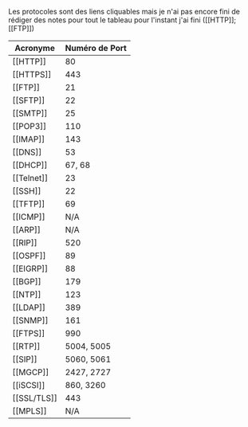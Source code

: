 Les protocoles sont des liens cliquables mais je n'ai pas encore fini de rédiger des notes pour tout le tableau pour l'instant j'ai fini ([[HTTP]]; [[FTP]]) 

| Acronyme    | Numéro de Port |
| ----------- | -------------- |
| [[HTTP]]    | 80             |
| [[HTTPS]]   | 443            |
| [[FTP]]     | 21             |
| [[SFTP]]    | 22             |
| [[SMTP]]    | 25             |
| [[POP3]]    | 110            |
| [[IMAP]]    | 143            |
| [[DNS]]     | 53             |
| [[DHCP]]    | 67, 68         |
| [[Telnet]]  | 23             |
| [[SSH]]     | 22             |
| [[TFTP]]    | 69             |
| [[ICMP]]    | N/A            |
| [[ARP]]     | N/A            |
| [[RIP]]     | 520            |
| [[OSPF]]    | 89             |
| [[EIGRP]]   | 88             |
| [[BGP]]     | 179            |
| [[NTP]]     | 123            |
| [[LDAP]]    | 389            |
| [[SNMP]]    | 161            |
| [[FTPS]]    | 990            |
| [[RTP]]     | 5004, 5005     |
| [[SIP]]     | 5060, 5061     |
| [[MGCP]]    | 2427, 2727     |
| [[iSCSI]]   | 860, 3260      |
| [[SSL/TLS]] | 443            |
| [[MPLS]]    | N/A            |
